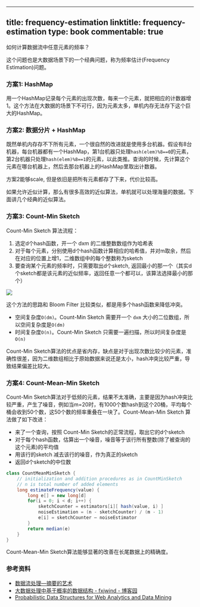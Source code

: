 
---
title: frequency-estimation
linktitle: frequency-estimation
type: book
commentable: true
---

如何计算数据流中任意元素的频率？

这个问题也是大数据场景下的一个经典问题，称为频率估计(Frequency Estimation)问题。


### 方案1: HashMap

用一个HashMap记录每个元素的出现次数，每来一个元素，就把相应的计数器增1。这个方法在大数据的场景下不可行，因为元素太多，单机内存无法存下这个巨大的HashMap。


### 方案2: 数据分片 + HashMap

既然单机内存存不下所有元素，一个很自然的改进就是使用多台机器。假设有8台机器，每台机器都有一个HashMap，第1台机器只处理`hash(elem)%8==0`的元素，第2台机器只处理`hash(elem)%8==1`的元素，以此类推。查询的时候，先计算这个元素在哪台机器上，然后去那台机器上的HashMap里取出计数器。

方案2能够scale, 但是依旧是把所有元素都存了下来，代价比较高。

如果允许近似计算，那么有很多高效的近似算法，单机就可以处理海量的数据。下面讲几个经典的近似算法。


### 方案3: Count-Min Sketch

Count-Min Sketch 算法流程：

1. 选定d个hash函数，开一个 dxm 的二维整数数组作为哈希表
1. 对于每个元素，分别使用d个hash函数计算相应的哈希值，并对m取余，然后在对应的位置上增1，二维数组中的每个整数称为sketch
1. 要查询某个元素的频率时，只需要取出d个sketch, 返回最小的那一个（其实d个sketch都是该元素的近似频率，返回任意一个都可以，该算法选择最小的那个）

![](../../images/count-min-sketch.jpg)

这个方法的思路和 Bloom Filter 比较类似，都是用多个hash函数来降低冲突。

* 空间复杂度`O(dm)`。Count-Min Sketch 需要开一个 `dxm` 大小的二位数组，所以空间复杂度是`O(dm)`
* 时间复杂度`O(n)`。Count-Min Sketch 只需要一遍扫描，所以时间复杂度是`O(n)`

Count-Min Sketch算法的优点是省内存，缺点是对于出现次数比较少的元素，准确性很差，因为二维数组相比于原始数据来说还是太小，hash冲突比较严重，导致结果偏差比较大。


### 方案4: Count-Mean-Min Sketch

Count-Min Sketch算法对于低频的元素，结果不太准确，主要是因为hash冲突比较严重，产生了噪音，例如当m=20时，有1000个数hash到这个20桶，平均每个桶会收到50个数，这50个数的频率重叠在一块了。Count-Mean-Min Sketch 算法做了如下改进：

* 来了一个查询，按照 Count-Min Sketch的正常流程，取出它的d个sketch
* 对于每个hash函数，估算出一个噪音，噪音等于该行所有整数(除了被查询的这个元素)的平均值
* 用该行的sketch 减去该行的噪音，作为真正的sketch
* 返回d个sketch的中位数

```java
class CountMeanMinSketch {
    // initialization and addition procedures as in CountMinSketch
    // n is total number of added elements
    long estimateFrequency(value) {
        long e[] = new long[d]
        for(i = 0; i < d; i++) {
            sketchCounter = estimators[i][ hash(value, i) ]
            noiseEstimation = (n - sketchCounter) / (m - 1)
            e[i] = sketchCounter – noiseEstimator
        }
        return median(e)
    }
}
```

Count-Mean-Min Sketch算法能够显著的改善在长尾数据上的精确度。


### 参考资料

* [数据流处理—摘要的艺术](http://chuansong.me/n/2035207)
* [大数据处理中基于概率的数据结构 - fxjwind - 博客园](http://www.cnblogs.com/fxjwind/p/3289221.html)
* [Probabilistic Data Structures for Web Analytics and Data Mining](https://dirtysalt.github.io/probabilistic-data-structures-for-web-analytics-and-data-mining.html)

    